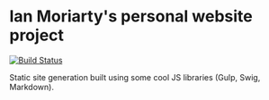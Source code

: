 # Ian Moriarty's personal website project

[![Build Status](https://travis-ci.org/iann/iann.github.com.svg?branch=develop)](https://travis-ci.org/iann/iann.github.com)

Static site generation built using some cool JS libraries
(Gulp, Swig, Markdown).
